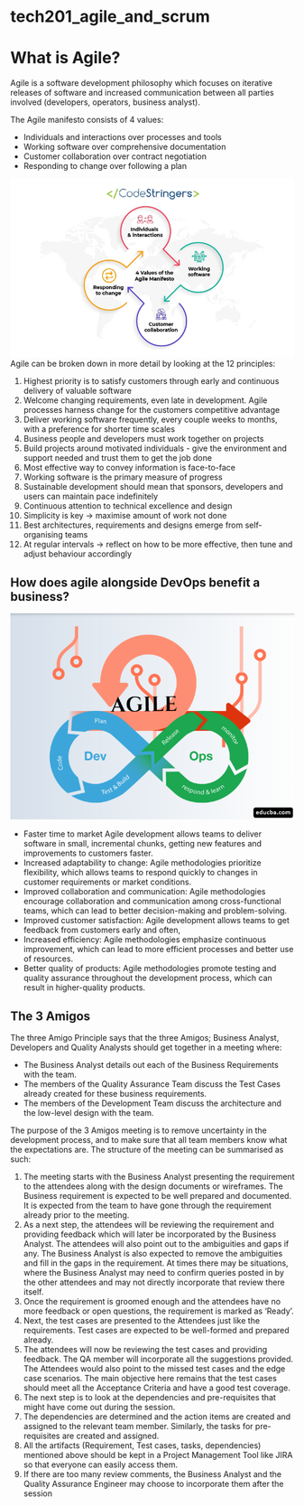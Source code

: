 # tech201_agile_and_scrum
# What is Agile?
Agile is a software development philosophy which focuses on iterative releases of software and increased communication between all parties involved (developers, operators, business analyst).

The Agile manifesto consists of 4 values:
* Individuals and interactions over processes and tools
* Working software over comprehensive documentation
* Customer collaboration over contract negotiation
* Responding to change over following a plan

![](agile.png)
Agile can be broken down in more detail by looking at the 12 principles:
1) Highest priority is to satisfy customers through early and continuous delivery of valuable software
2) Welcome changing requirements, even late in development. Agile processes harness change for the customers competitive advantage
3) Deliver working software frequently, every couple weeks to months, with a preference for shorter time scales
4) Business people and developers must work together on projects
5) Build projects around motivated individuals - give the environment and support needed and trust them to get the job done
6) Most effective way to convey information is face-to-face
7) Working software is the primary measure of progress
8) Sustainable development should mean that sponsors, developers and users can maintain pace indefinitely
9) Continuous attention to technical excellence and design
10) Simplicity is key -> maximise amount of work not done
11) Best architectures, requirements and designs emerge from self- organising teams
12) At regular intervals -> reflect on how to be more effective, then tune and adjust behaviour accordingly

## How does agile alongside DevOps benefit a business?
![](agiledevop.png)
* Faster time to market Agile development allows teams to deliver software in small, incremental chunks, getting new features and improvements to customers faster.
* Increased adaptability to change: Agile methodologies prioritize flexibility, which allows teams to respond quickly to changes in customer requirements or market conditions.
* Improved collaboration and communication: Agile methodologies encourage collaboration and communication among cross-functional teams, which can lead to better decision-making and problem-solving.
* Improved customer satisfaction:  Agile development allows teams to get feedback from customers early and often, 
* Increased efficiency: Agile methodologies emphasize continuous improvement, which can lead to more efficient processes and better use of resources.
* Better quality of products: Agile methodologies promote testing and quality assurance throughout the development process, which can result in higher-quality products.

## The 3 Amigos

The three Amigo Principle says that the three Amigos; Business Analyst, Developers and Quality Analysts should get together in a meeting where:

* The Business Analyst details out each of the Business Requirements with the team.
* The members of the Quality Assurance Team discuss the Test Cases already created for these business requirements.
* The members of the Development Team discuss the architecture and the low-level design with the team.

The purpose of the 3 Amigos meeting is to remove uncertainty in the development process, and to make sure that all team members know what the expectations are.
The structure of the meeting can be summarised as such:

1) The meeting starts with the Business Analyst presenting the requirement to the attendees along with the design documents or wireframes. The Business requirement is expected to be well prepared and documented. It is expected from the team to have gone through the requirement already prior to the meeting.
2) As a next step, the attendees will be reviewing the requirement and providing feedback which will later be incorporated by the Business Analyst. The attendees will also point out to the ambiguities and gaps if any. The Business Analyst is also expected to remove the ambiguities and fill in the gaps in the requirement.
At times there may be situations, where the Business Analyst may need to confirm queries posted in by the other attendees and may not directly incorporate that review there itself.
3) Once the requirement is groomed enough and the attendees have no more feedback or open questions, the requirement is marked as ‘Ready’.
4) Next, the test cases are presented to the Attendees just like the requirements. Test cases are expected to be well-formed and prepared already.
5) The attendees will now be reviewing the test cases and providing feedback. The QA member will incorporate all the suggestions provided. The Attendees would also point to the missed test cases and the edge case scenarios. The main objective here remains that the test cases should meet all the Acceptance Criteria and have a good test coverage.
6) The next step is to look at the dependencies and pre-requisites that might have come out during the session.
7) The dependencies are determined and the action items are created and assigned to the relevant team member. Similarly, the tasks for pre-requisites are created and assigned.
8) All the artifacts (Requirement, Test cases, tasks, dependencies) mentioned above should be kept in a Project Management Tool like JIRA so that everyone can easily access them.
9) If there are too many review comments, the Business Analyst and the Quality Assurance Engineer may choose to incorporate them after the session